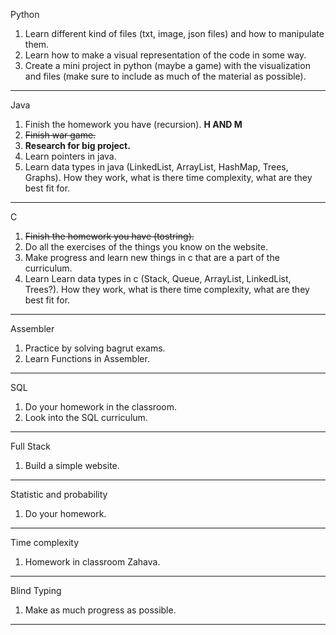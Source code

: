 Python
1. Learn different kind of files (txt, image, json files) and how to manipulate them.
2. Learn how to make a visual representation of the code in some way.
3. Create a mini project in python (maybe a game) with the visualization and files (make sure to include as much of the material as possible).
----
Java 
1. Finish the homework you have (recursion). **H AND M**
2. ~~Finish war game.~~ 
3. **Research for big project.**
4. Learn pointers in java.
5. Learn data types in java (LinkedList, ArrayList, HashMap, Trees, Graphs). How they work, what is there time complexity, what are they best fit for.
---
C  
1. ~~Finish the homework you have (tostring).~~
2. Do all the exercises of the things you know on the website.
3. Make progress and learn new things in c that are a part of the curriculum.
4. Learn Learn data types in c (Stack, Queue, ArrayList, LinkedList, Trees?). How they work, what is there time complexity, what are they best fit for.
---
Assembler  
1. Practice by solving bagrut exams.
2. Learn Functions in Assembler.
---
SQL  
1. Do your homework in the classroom.
2. Look into the SQL  curriculum.
---
Full Stack  
1. Build a simple website.
---
Statistic and probability
1. Do your homework.
---
Time complexity
1. Homework in classroom Zahava.
----
Blind Typing
1. Make as much progress as possible.
----
